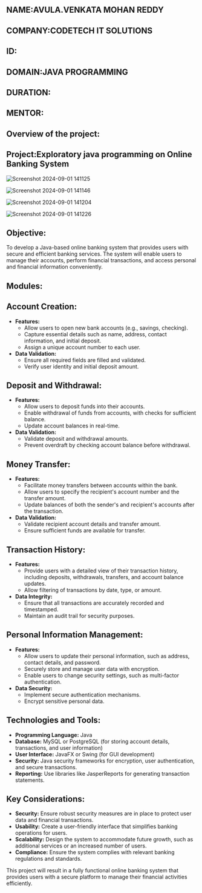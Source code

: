 ## NAME:AVULA.VENKATA MOHAN REDDY
## COMPANY:CODETECH IT SOLUTIONS
## ID:
## DOMAIN:JAVA PROGRAMMING
## DURATION:
## MENTOR:
## Overview of the project:
## Project:Exploratory java programming on Online Banking System
![Screenshot 2024-09-01 141125](https://github.com/user-attachments/assets/43747a3a-85c0-4481-9e74-96e8292d99b4)

![Screenshot 2024-09-01 141146](https://github.com/user-attachments/assets/ade59884-8112-4bf8-98fa-44a50f4db545)

![Screenshot 2024-09-01 141204](https://github.com/user-attachments/assets/91a84dbe-e42d-4ed8-a6cd-6adabc5a5d11)

![Screenshot 2024-09-01 141226](https://github.com/user-attachments/assets/6cd53123-68ab-497d-a033-a50220a7d68f)





## Objective:  
To develop a Java-based online banking system that provides users with secure and efficient banking services. The system will enable users to manage their accounts, perform financial transactions, and access personal and financial information conveniently.

## Modules:

## Account Creation:
   - **Features:**
     - Allow users to open new bank accounts (e.g., savings, checking).
     - Capture essential details such as name, address, contact information, and initial deposit.
     - Assign a unique account number to each user.
   - **Data Validation:**
     - Ensure all required fields are filled and validated.
     - Verify user identity and initial deposit amount.

## Deposit and Withdrawal:
   - **Features:**
     - Allow users to deposit funds into their accounts.
     - Enable withdrawal of funds from accounts, with checks for sufficient balance.
     - Update account balances in real-time.
   - **Data Validation:**
     - Validate deposit and withdrawal amounts.
     - Prevent overdraft by checking account balance before withdrawal.

## **Money Transfer:**
   - **Features:**
     - Facilitate money transfers between accounts within the bank.
     - Allow users to specify the recipient's account number and the transfer amount.
     - Update balances of both the sender's and recipient's accounts after the transaction.
   - **Data Validation:**
     - Validate recipient account details and transfer amount.
     - Ensure sufficient funds are available for transfer.

 ## Transaction History:
   - **Features:**
     - Provide users with a detailed view of their transaction history, including deposits, withdrawals, transfers, and account balance updates.
     - Allow filtering of transactions by date, type, or amount.
   - **Data Integrity:**
     - Ensure that all transactions are accurately recorded and timestamped.
     - Maintain an audit trail for security purposes.

 ## Personal Information Management:
   - **Features:**
     - Allow users to update their personal information, such as address, contact details, and password.
     - Securely store and manage user data with encryption.
     - Enable users to change security settings, such as multi-factor authentication.
   - **Data Security:**
     - Implement secure authentication mechanisms.
     - Encrypt sensitive personal data.

## Technologies and Tools:
- **Programming Language:** Java
- **Database:** MySQL or PostgreSQL (for storing account details, transactions, and user information)
- **User Interface:** JavaFX or Swing (for GUI development)
- **Security:** Java security frameworks for encryption, user authentication, and secure transactions.
- **Reporting:** Use libraries like JasperReports for generating transaction statements.

## Key Considerations:
- **Security:** Ensure robust security measures are in place to protect user data and financial transactions.
- **Usability:** Create a user-friendly interface that simplifies banking operations for users.
- **Scalability:** Design the system to accommodate future growth, such as additional services or an increased number of users.
- **Compliance:** Ensure the system complies with relevant banking regulations and standards.

This project will result in a fully functional online banking system that provides users with a secure platform to manage their financial activities efficiently.
